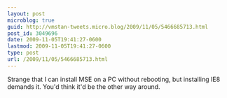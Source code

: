 ```yaml
---
layout: post
microblog: true
guid: http://vmstan-tweets.micro.blog/2009/11/05/5466685713.html
post_id: 3049696
date: 2009-11-05T19:41:27-0600
lastmod: 2009-11-05T19:41:27-0600
type: post
url: /2009/11/05/5466685713.html
---
```

Strange that I can install MSE on a PC without rebooting, but installing IE8 demands it. You'd think it'd be the other way around.
